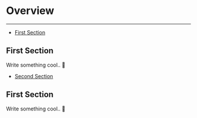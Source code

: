 # Overview

---

- [First Section](#section-1)

<a name="section-1"></a>
## First Section

Write something cool.. 🦊

- [Second Section](#section-2)

<a name="section-2"></a>
## First Section

Write something cool.. 🦊